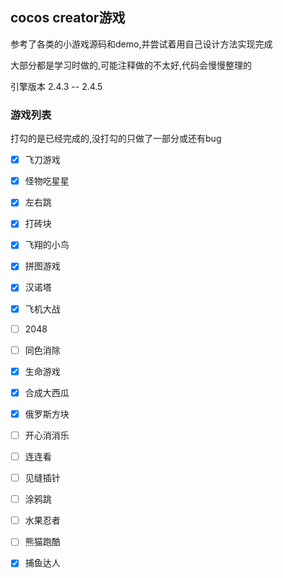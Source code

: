 ## cocos creator游戏

参考了各类的小游戏源码和demo,并尝试着用自己设计方法实现完成

大部分都是学习时做的,可能注释做的不太好,代码会慢慢整理的

引擎版本 2.4.3 -- 2.4.5

### 游戏列表

打勾的是已经完成的,没打勾的只做了一部分或还有bug

- [x] 飞刀游戏
- [x] 怪物吃星星
- [x] 左右跳
- [x] 打砖块
- [x] 飞翔的小鸟
- [x] 拼图游戏
- [x] 汉诺塔
- [x] 飞机大战
- [ ] 2048
- [ ] 同色消除
- [x] 生命游戏
- [x] 合成大西瓜
- [x] 俄罗斯方块
- [ ] 开心消消乐
- [ ] 连连看
- [ ] 见缝插针
- [ ] 涂鸦跳
- [ ] 水果忍者
- [ ] 熊猫跑酷
- [x] 捕鱼达人

